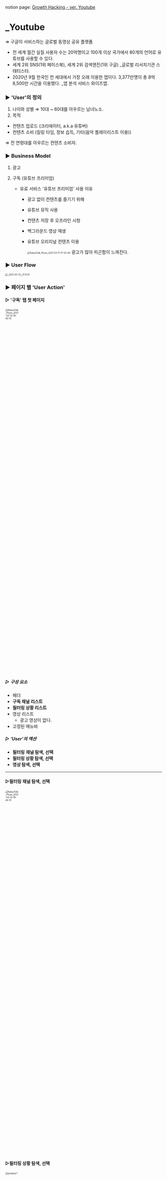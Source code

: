 notion page: [Growth Hacking - ver. Youtube](https://www.notion.so/Growth-Hacking-84738195ba1544b684860379a9ff64ee)

# _Youtube

⇒ 구글이 서비스하는 글로벌 동영상 공유 플랫폼

- 전 세계 월간 실질 사용자 수는 20억명이고 100개 이상 국가에서 80개의 언어로 유튜브를 사용할 수 있다.
- 세계 2위 SNS(1위 페이스북), 세계 2위 검색엔진(1위 구글) _글로벌 리서치기관 스태티스타.
- 2020년 9월 한국인 전 세대에서 가장 오래 이용한 앱이다. 3,377만명이 총 8억 8,500만 시간을 이용했다. _앱 분석 서비스 와이즈앱.

### ► 'User'의 정의

1. 나이와 성별 ⇒ 10대 ~ 60대를 아우르는 남녀노소.
2. 목적

- 컨텐츠 업로드 (크리에이터, a.k.a 유튜버)
- 컨텐츠 소비 (킬링 타임, 정보 습득, 기타(음악 플레이리스트 이용))

⇒ 전 연령대를 아우르는 컨텐츠 소비자.

### ► Business Model

1. 광고

2. 구독 (유튜브 프리미엄)

   - 유료 서비스 '유튜브 프리미엄' 사용 이유

     - 광고 없이 컨텐츠를 즐기기 위해

     - 유튜브 뮤직 사용

     - 컨텐츠 저장 후 오프라인 시청

     - 백그라운드 영상 재생

     - 유튜브 오리지널 컨텐츠 이용

       ​		<img src="./image/KakaoTalk_Photo_2021-03-11-17-52-40.jpeg" alt="KakaoTalk_Photo_2021-03-11-17-52-40" style="zoom:50%;" />	광고가 많아 피곤함이 느껴진다.

### ► User Flow

<img src="./image/_2021-03-13__11.15.07.png" alt="_2021-03-13__11.15.07" style="zoom:50%;" />

### ► 페이지 별 'User Action'

#### ▷ **'구독' 탭 첫 페이지**

<img src="./image/KakaoTalk_Photo_2021-03-12-19-44-15.jpeg" alt="KakaoTalk_Photo_2021-03-12-19-44-15" style="zoom:50%;width:30%" />

##### ▻ 구성 요소

- 헤더
- **구독 채널 리스트**
- **필터링 상황 리스트**
- 영상 리스트
  - 광고 영상이 없다.
- 고정된 메뉴바

##### ▻ 'User'의 액션

- **필터링** **채널 탐색, 선택**
- **필터링 상황 탐색, 선택**
- **영상 탐색, 선택**

----

#### ▷**필터링** **채널 탐색, 선택**

<img src="./image/Untitled.jpeg" alt="KakaoTalk_Photo_2021-03-12-19-44-15" style="zoom:50%;width:30%" />

#### ▷**필터링 상황 탐색, 선택**

<img src="./image/Untitled 1.png" alt="Untitled 1" style="zoom:50%;width:30%"/>

##### ▻ 필터링 (filterling)

: 가로 스와이프 메뉴인 구독 채널 리스트 또는 필터링 상황 리스트를 탐색하고 그 중 하나를 선택한다.

##### ▻ 'User'의 액션

- 영상 탐색, 선택

---

#### ▷**영상 탐색**

<img src="./image/Untitled 2.png" alt="Untitled 2" style="zoom:50%;width:30%" />

##### ▻ 'User'의 액션

- 영상 선택

---

#### ▷**영상 선택**

<img src="./image/KakaoTalk_Photo_2021-03-12-19-44-08.jpeg" alt="KakaoTalk_Photo_2021-03-12-19-44-08" style="zoom:50%;width:30%" />

<img src="./image/KakaoTalk_Photo_2021-03-13-00-52-14.jpeg" alt="KakaoTalk_Photo_2021-03-13-00-52-14" style="zoom:50%;width:30%" />

- 광고 이후 영상이 재생된다.